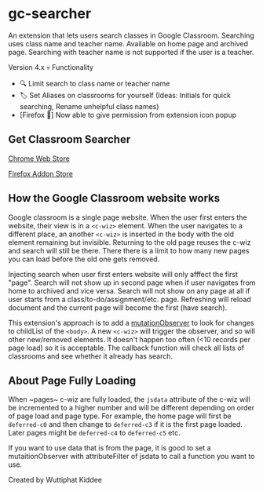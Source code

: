# gc-searcher
An extension that lets users search classes in Google Classroom. Searching uses class name and teacher name. Available on home page and archived page.
Searching with teacher name is not supported if the user is a teacher.

Version 4.x 💀 Functionality
- 🔍 Limit search to class name or teacher name
- 🏷️ Set Aliases on classrooms for yourself (Ideas: Initials for quick searching, Rename unhelpful class names)
- [Firefox 🦊] Now able to give permission from extension icon popup

## Get Classroom Searcher
[Chrome Web Store](https://chromewebstore.google.com/detail/classroom-searcher-for-go/jaikfglhnlemaldfnfkmaoigbiohmcna)

[Firefox Addon Store](https://addons.mozilla.org/en-US/firefox/addon/classroom-searcher/)

## How the Google Classroom website works
Google classroom is a single page website. When the user first enters the website, their view is in a `<c-wiz>` element. When the user navigates to a different place, an another `<c-wiz>` is inserted in the body with the old element remaining but invisible. Returning to the old page reuses the c-wiz and search will still be there. There there is a limit to how many new pages you can load before the old one gets removed.

Injecting search when user first enters website will only afffect the first "page". Search will not show up in second page when if user navigates from home to archived and vice versa. Search will not show on any page at all if user starts from a class/to-do/assignment/etc. page. Refreshing will reload document and the current page will become the first (have search).

This extension's approach is to add a [mutationObserver](https://developer.mozilla.org/en-US/docs/Web/API/MutationObserver) to look for changes to childList of the `<body>`. A new `<c-wiz>` will trigger the observer, and so will other new/removed elements. It doesn't happen too often (<10 records per page load) so it is acceptable. The callback function will check all lists of classrooms and see whether it already has search.

## About Page Fully Loading
When ~pages~ c-wiz are fully loaded, the `jsdata` attribute of the c-wiz will be incremented to a higher number and will be different depending on order of page load and page type. For example, the home page will first be `deferred-c0` and then change to `deferred-c3` if it is the first page loaded. Later pages might be `deferred-c4` to `deferred-c5` etc.

If you want to use data that is from the page, it is good to set a mutaitionObserver with attributeFilter of jsdata to call a function you want to use.

Created by Wuttiphat Kiddee

